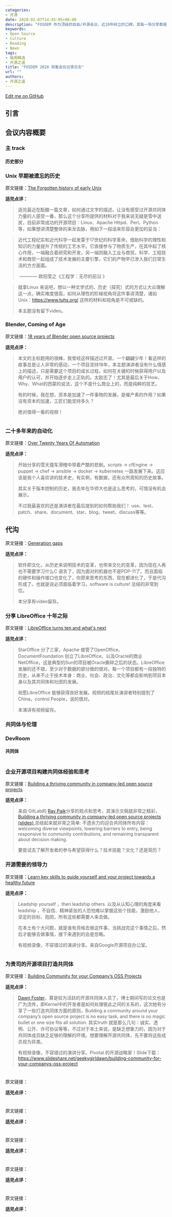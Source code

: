 ```yaml
---
categories:
- 开源
date: 2020-02-07T14:45:05+08:00
description: "FOSDEM 作为顶级的自由/开源会议，近20年树立的口碑，其每一场分享都是值得学习的，开源之道鼎力推荐。"
keywords:
- Open Source
- Culture
- Reading
- News
tags:
- 每周精选
- 开源之道
title: "FOSDEM 2020 观看会后记录日志"
url: ""
authors:
- 开源之道
---
```

[Edit me on GitHub](https://github.com/OCselected/ttoos/raw/master/content/posts/open-source-conference/fosdem-2020-view-record-journal.md)

## 引言



## 会议内容概要

### 主 track

#### 历史部分

### Unix 早期被遗忘的历史

原文链接：[The Forgotten history of early Unix](https://fosdem.org/2020/schedule/event/early_unix/)

**适兕点评：**

>适兕最近在酝酿一篇文章，如何通过文字的描述，让没有感受过开源共同体力量的人感受一番，那么这个分享所提供的材料对于我来说无疑是雪中送炭，目前非常成功的开源项目：Linux、Apache Httpd、Perl、Python等，如果想讲清楚整体的来龙去脉，用如下一段话来形容会更加的妥当：

> 近代工程纪实和近代科学一起发蒙于17世纪的科学革命，借助科学的理性和知识的力量提升了传统的工艺水平。它直接参与了物质生产，在其中起了核心作用，一端融合着研究和开发，另一端则融入工业与商贸。科学、工程技术和商贸一起组成了技术发展的主要引擎，它们的产物早已渗入我们日常生活的方方面面。
>
> ​              ———— 欧阳莹之《工程学：无尽的前沿 》

> 就拿Linux 来说吧，想以一种文学式的、历史（探究）式的方式让大众理解这一点，确实难度很高，如何从理性的阶梯视角将这件事讲清楚，诸如Unix：https://www.tuhs.org/ 这样的材料和视角是不可或缺的。
>
> 本主题没有留下video。

### Blender, Coming of Age

原文链接：[18 years of Blender open source projects](https://fosdem.org/2020/schedule/event/blender/)

**适兕点评：**

>本文的主标题用的很棒，我曾经这样描述过开源，一个翩翩少年！看这样的故事总是让人非常的感动，一个项目坚持18年，本主题演讲者没有什么情感上的描述，只是需要这个项目的成长过程，如何在关键的时候获得用户以及用户的认可，并开始逐步走上正轨的。太励志了！尤其是最后关于How、Why、What的西蒙的说法，这个不是什么商业上的，而是纯粹的技艺。
>
>有的时候，我在想，资本是加速了一件事物的发展，是催产素的作用？如果没有资本的加速，工匠们能坚持多久？
>
>绝对值得一看的视频！

![]()

### 二十多年来的自动化 

原文链接：[Over Twenty Years Of Automation](https://fosdem.org/2020/schedule/event/automation/)

**适兕点评：**

>开始分享的雪天撞车滑稽中带着严酷的悲剧。scripts -> cfEngine -> puppet -> chef -> ansible -> docker -> kubernetes 一路发展下来。这应该是我个人喜欢讲的技术史，有实例，有数据，还有众所周知的历史故事。
>
>其实关于版本控制的历史，我去年在华师大也是这么思考的，可惜没有机会展示。
>
>不过我最喜欢的还是演讲者在最后提到的如何帮助我们！ use、test、patch、share、document、star、blog、tweet、discuss等等。

## 代沟

原文链接：[Generation gaps](https://fosdem.org/2020/schedule/event/generation_gaps/)

**适兕点评：**

>软件即文化，从历史来说明技术的变革，也带来文化的变革，因为现在人再也不需要学习什么C 语言了，因为面对的机器也不是PDP-11了。而且面临的硬件和操作接口也变化了，你原来思考的东西，现在都进化了，于是代沟形成了。也就是说必须面临着学习，software is culture! 总结的非常到位。
>
>本分享有video留存。

### 分享 LibreOffice 十年之际

原文链接：[LibreOffice turns ten and what's next](https://fosdem.org/2020/schedule/event/libreoffice_turns_ten/)

**适兕点评：**

>StarOffice 分了三家，Apache 接管了OpenOffice、DocumentFoundation 创立了LibreOffice、以及Oracle的商业NetOffice，这是典型的Sun的项目被Oracle撕碎之后的状态。LibreOffice 发展的还不错，至少对于数据的部分做的很对。每一个项目都有一段独特的历史，从来不止于技术本身：商业、社会、政治、文化等都会影响到项目本身以及其共同体和社团的发展。
>
>祝愿LibreOffice 能够获得良好发展。视频的结尾处演讲者特别提到了China，control People，说的很对。
>
>本演讲有视频留存。

### 共同体与伦理



### DevRoom

#### 共同体

![]()

### 企业开源项目构建共同体经验和思考

原文链接：[Building a thriving community in company-led open source projects](https://fosdem.org/2020/schedule/event/corpcommunitythrive/)

**适兕点评：**

>来自 GitLab的 [Ray Paik](https://fosdem.org/2020/schedule/speaker/ray_paik/)分享的观点和思考，其演示文稿就非常之精彩，[Building a thriving community in company-led open source projects (slides)](https://fosdem.org/2020/schedule/event/corpcommunitythrive/attachments/slides/4071/export/events/attachments/corpcommunitythrive/slides/4071/2020_FOSDEM_Community_devroom.pdf),总结起来就非常之简单: 不遗余力的迎合共同体所有内容：welcoming diverse viewpoints, lowering barriers to entry, being responsive to community contributions, and remaining transparent about decision making.
>
>要尝试去了解开发者的参与希望获得什么？技术技能？文化？还是简历？



### 开源需要的领导力

原文链接：[Learn key skills to guide yourself and your project towards a healthy future](https://fosdem.org/2020/schedule/event/leadeross/)

**适兕点评：**

>Leadship yourself ，then leadship others. 以及从认知心理的角度来看leadship ，不自信、精神紧张的人恐怕难以掌握这些个技能，激励他人、坚定的目标、抱团，所有这些都需要人来去做。
>
>在本土有个大问题，就是谁有资格去做这件事，当挑战完这个事情之后，然后才能够去做事情，接下来遇到的会是忽略。
>
>有视频录像，不容错过的演讲分享。来自Google开源项目办公室。

![]()

### 为贵司的开源项目打造共同体

原文链接：[Building Community for your Company’s OSS Projects](https://fosdem.org/2020/schedule/event/corposscommunity/)

**适兕点评：**

>[Dawn Foster](https://fosdem.org/2020/schedule/speaker/dawn_foster/)，算是较为活跃的开源共同体人员了，博士期间写的论文也是广为流传，即Kernel中的开发者是如何处理彼此之间的关系的，这次她有分享了一些打造共同体方面的原则，Building a community around your company’s open source project is no easy task, and there is no magic bullet or one size fits all solution. 其实truth 就是那么几句：诚实、透明、公开、许可协议等等，不过对于本土来说，是缺乏想象力的，因为对于共同体成员缺乏足够的理解的环境。想要理解开源共同体，先不要将这些成员视为异类。
>
>有视频录像，不容错过的演讲分享。Pivotal 的开源战略家！Slide下载：https://www.slideshare.net/geekygirldawn/building-community-for-your-companys-oss-project

![]()

###

原文链接：[]()

**适兕点评：**

>

![]()

###

原文链接：[]()

**适兕点评：**

>

![]()

###

原文链接：[]()

**适兕点评：**

>

![]()

###

原文链接：[]()

**适兕点评：**

>

![]()

###

原文链接：[]()

**适兕点评：**

>
